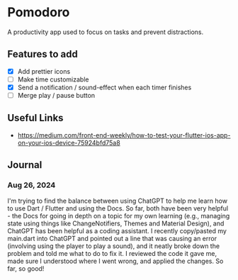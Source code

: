 # Pomodoro

A productivity app used to focus on tasks and prevent distractions. 

## Features to add

- [X] Add prettier icons
- [ ] Make time customizable
- [X] Send a notification / sound-effect when each timer finishes
- [ ] Merge play / pause button

## Useful Links
- https://medium.com/front-end-weekly/how-to-test-your-flutter-ios-app-on-your-ios-device-75924bfd75a8

## Journal 

### Aug 26, 2024

I'm trying to find the balance between using ChatGPT to help me learn how to use Dart / Flutter and using the Docs. So far, both have been very helpful - the Docs for going in depth on a topic for my own learning (e.g., managing state using things like ChangeNotifiers, Themes and Material Design), and ChatGPT has been helpful as a coding assistant. I recently copy/pasted my main.dart into ChatGPT and pointed out a line that was causing an error (involving using the player to play a sound), and it neatly broke down the problem and told me what to do to fix it. I reviewed the code it gave me, made sure I understood where I went wrong, and applied the changes. So far, so good!